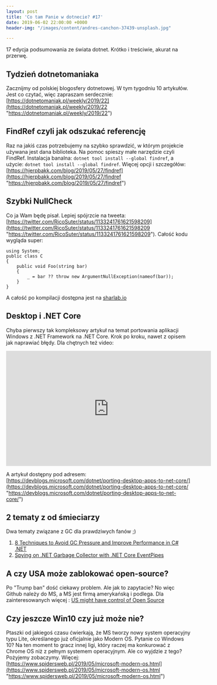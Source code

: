 ```yaml
---
layout: post
title: 'Co tam Panie w dotnecie? #17'
date: 2019-06-02 22:00:00 +0000
header-img: "/images/content/andres-canchon-37439-unsplash.jpg"

---
```

17 edycja podsumowania ze świata dotnet. Krótko i treściwie, akurat na przerwę.

## Tydzień dotnetomaniaka

Zacznijmy od polskiej blogosfery dotnetowej. W tym tygodniu 10 artykułów. Jest co czytać, więc zapraszam serdecznie: [https://dotnetomaniak.pl/weekly/2019/22](https://dotnetomaniak.pl/weekly/2019/22 "https://dotnetomaniak.pl/weekly/2019/22")

## FindRef czyli jak odszukać referencję

Raz na jakiś czas potrzebujemy na szybko sprawdzić, w którym projekcie używana jest dana biblioteka. Na pomoc spieszy małe narzędzie czyli FindRef. Instalacja banalna: `dotnet tool install --global findref`, a użycie: `dotnet tool install --global findref`. Więcej opcji i szczegółów: [https://hjerpbakk.com/blog/2019/05/27/findref](https://hjerpbakk.com/blog/2019/05/27/findref "https://hjerpbakk.com/blog/2019/05/27/findref")

## Szybki NullCheck

Co ja Wam będę pisał. Lepiej spójrzcie na tweeta: [https://twitter.com/RicoSuter/status/1133241761621598209](https://twitter.com/RicoSuter/status/1133241761621598209 "https://twitter.com/RicoSuter/status/1133241761621598209"). Całość kodu wygląda super:

    using System;
    public class C 
    {
        public void Foo(string bar)
        {
            _ = bar ?? throw new ArgumentNullException(nameof(bar));
        }
    }

A całość po kompilacji dostępna jest na [sharlab.io](https://sharplab.io/#v2:CYLg1APgAgTAjAWAFBQMwAJboMLuQb2XWMwygBZ0AxAexoAoo4AGdAIwEMAnASiJMJISw9AH10AXnbd0AflnoALgAsuNAO7oAdgFNNAQS4BzAK4BbHVsUA5EwBs7AUQAeAYx0AHRQEsaW+locFjQAZvScvDwA3PzEAL7IcUA)

## Desktop i .NET Core

Chyba pierwszy tak kompleksowy artykuł na temat portowania aplikacji Windows z .NET Framework na .NET Core. Krok po kroku, nawet z opisem jak naprawiać błędy. Dla chętnych też video:

<iframe width="560" height="315" src="https://www.youtube.com/embed/upVQEUc_KwU" frameborder="0" allow="accelerometer; autoplay; encrypted-media; gyroscope; picture-in-picture" allowfullscreen></iframe>

A artykuł dostępny pod adresem: [https://devblogs.microsoft.com/dotnet/porting-desktop-apps-to-net-core/](https://devblogs.microsoft.com/dotnet/porting-desktop-apps-to-net-core/ "https://devblogs.microsoft.com/dotnet/porting-desktop-apps-to-net-core/")

## 2 tematy z od śmieciarzy

Dwa tematy związane z GC dla prawdziwych fanów ;)

1. [8 Techniques to Avoid GC Pressure and Improve Performance in C# .NET](https://michaelscodingspot.com/avoid-gc-pressure/)
2. [Spying on .NET Garbage Collector with .NET Core EventPipes](https://medium.com/criteo-labs/spying-on-net-garbage-collector-with-net-core-eventpipes-9f2a986d5705)

## A czy USA może zablokować open-source?

Po "Trump ban" dość ciekawy problem. Ale jak to zapytacie? No więc Github należy do MS, a MS jest firmą amerykańską i podlega. Dla zainteresowanych więcej : [US might have control of Open Source](https://www.fudzilla.com/news/48769-us-might-have-control-of-open-source)

## Czy jeszcze Win10 czy już może nie?

Ptaszki od jakiegoś czasu ćwierkają, że MS tworzy nowy system operacyjny typu Lite, określanego już oficjalnie jako Modern OS. Pytanie co Windows 10? Na ten moment to gracz innej ligi, który raczej ma konkurować z Chrome OS niż z pełnym systemem operacyjnym. Ale co wyjdzie z tego? Pożyjemy zobaczymy. Więcej: [https://www.spidersweb.pl/2019/05/microsoft-modern-os.html](https://www.spidersweb.pl/2019/05/microsoft-modern-os.html "https://www.spidersweb.pl/2019/05/microsoft-modern-os.html")